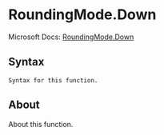 # RoundingMode.Down

Microsoft Docs: [RoundingMode.Down](https://docs.microsoft.com/en-us/powerquery-m/roundingmode-down)

## Syntax

```
Syntax for this function.
```

## About

About this function.

